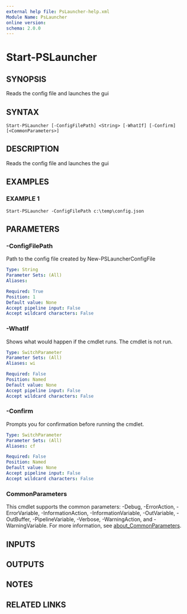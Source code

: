 ```yaml
---
external help file: PsLauncher-help.xml
Module Name: PsLauncher
online version:
schema: 2.0.0
---
```


# Start-PSLauncher

## SYNOPSIS
Reads the config file and launches the gui

## SYNTAX

```
Start-PSLauncher [-ConfigFilePath] <String> [-WhatIf] [-Confirm] [<CommonParameters>]
```

## DESCRIPTION
Reads the config file and launches the gui

## EXAMPLES

### EXAMPLE 1
```
Start-PSLauncher -ConfigFilePath c:\temp\config.json
```

## PARAMETERS

### -ConfigFilePath
Path to the config file created by New-PSLauncherConfigFile

```yaml
Type: String
Parameter Sets: (All)
Aliases:

Required: True
Position: 1
Default value: None
Accept pipeline input: False
Accept wildcard characters: False
```

### -WhatIf
Shows what would happen if the cmdlet runs.
The cmdlet is not run.

```yaml
Type: SwitchParameter
Parameter Sets: (All)
Aliases: wi

Required: False
Position: Named
Default value: None
Accept pipeline input: False
Accept wildcard characters: False
```

### -Confirm
Prompts you for confirmation before running the cmdlet.

```yaml
Type: SwitchParameter
Parameter Sets: (All)
Aliases: cf

Required: False
Position: Named
Default value: None
Accept pipeline input: False
Accept wildcard characters: False
```

### CommonParameters
This cmdlet supports the common parameters: -Debug, -ErrorAction, -ErrorVariable, -InformationAction, -InformationVariable, -OutVariable, -OutBuffer, -PipelineVariable, -Verbose, -WarningAction, and -WarningVariable. For more information, see [about_CommonParameters](http://go.microsoft.com/fwlink/?LinkID=113216).

## INPUTS

## OUTPUTS

## NOTES

## RELATED LINKS
